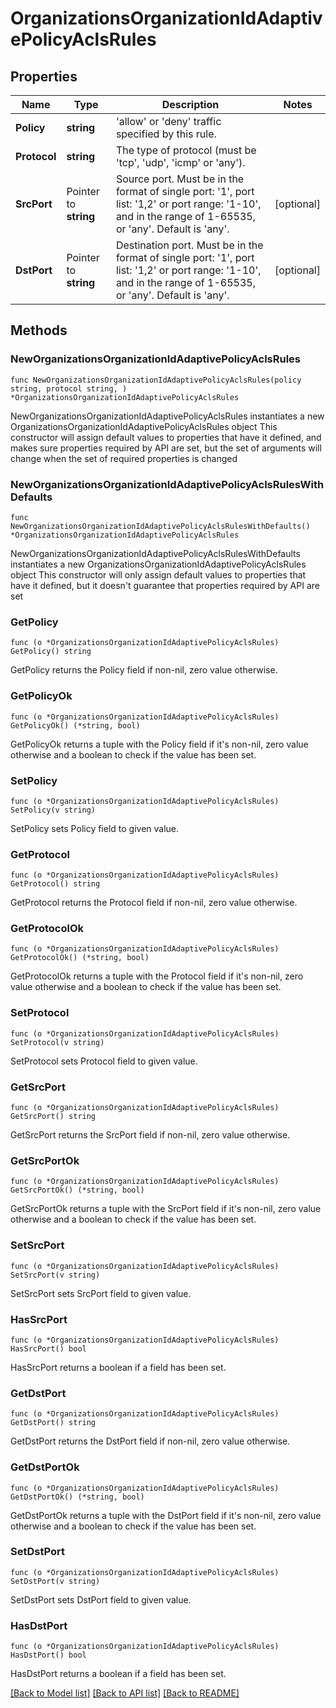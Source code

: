 # OrganizationsOrganizationIdAdaptivePolicyAclsRules

## Properties

Name | Type | Description | Notes
------------ | ------------- | ------------- | -------------
**Policy** | **string** | &#39;allow&#39; or &#39;deny&#39; traffic specified by this rule. | 
**Protocol** | **string** | The type of protocol (must be &#39;tcp&#39;, &#39;udp&#39;, &#39;icmp&#39; or &#39;any&#39;). | 
**SrcPort** | Pointer to **string** | Source port. Must be in the format of single port: &#39;1&#39;, port list: &#39;1,2&#39; or port range: &#39;1-10&#39;, and in the range of 1-65535, or &#39;any&#39;. Default is &#39;any&#39;. | [optional] 
**DstPort** | Pointer to **string** | Destination port. Must be in the format of single port: &#39;1&#39;, port list: &#39;1,2&#39; or port range: &#39;1-10&#39;, and in the range of 1-65535, or &#39;any&#39;. Default is &#39;any&#39;. | [optional] 

## Methods

### NewOrganizationsOrganizationIdAdaptivePolicyAclsRules

`func NewOrganizationsOrganizationIdAdaptivePolicyAclsRules(policy string, protocol string, ) *OrganizationsOrganizationIdAdaptivePolicyAclsRules`

NewOrganizationsOrganizationIdAdaptivePolicyAclsRules instantiates a new OrganizationsOrganizationIdAdaptivePolicyAclsRules object
This constructor will assign default values to properties that have it defined,
and makes sure properties required by API are set, but the set of arguments
will change when the set of required properties is changed

### NewOrganizationsOrganizationIdAdaptivePolicyAclsRulesWithDefaults

`func NewOrganizationsOrganizationIdAdaptivePolicyAclsRulesWithDefaults() *OrganizationsOrganizationIdAdaptivePolicyAclsRules`

NewOrganizationsOrganizationIdAdaptivePolicyAclsRulesWithDefaults instantiates a new OrganizationsOrganizationIdAdaptivePolicyAclsRules object
This constructor will only assign default values to properties that have it defined,
but it doesn't guarantee that properties required by API are set

### GetPolicy

`func (o *OrganizationsOrganizationIdAdaptivePolicyAclsRules) GetPolicy() string`

GetPolicy returns the Policy field if non-nil, zero value otherwise.

### GetPolicyOk

`func (o *OrganizationsOrganizationIdAdaptivePolicyAclsRules) GetPolicyOk() (*string, bool)`

GetPolicyOk returns a tuple with the Policy field if it's non-nil, zero value otherwise
and a boolean to check if the value has been set.

### SetPolicy

`func (o *OrganizationsOrganizationIdAdaptivePolicyAclsRules) SetPolicy(v string)`

SetPolicy sets Policy field to given value.


### GetProtocol

`func (o *OrganizationsOrganizationIdAdaptivePolicyAclsRules) GetProtocol() string`

GetProtocol returns the Protocol field if non-nil, zero value otherwise.

### GetProtocolOk

`func (o *OrganizationsOrganizationIdAdaptivePolicyAclsRules) GetProtocolOk() (*string, bool)`

GetProtocolOk returns a tuple with the Protocol field if it's non-nil, zero value otherwise
and a boolean to check if the value has been set.

### SetProtocol

`func (o *OrganizationsOrganizationIdAdaptivePolicyAclsRules) SetProtocol(v string)`

SetProtocol sets Protocol field to given value.


### GetSrcPort

`func (o *OrganizationsOrganizationIdAdaptivePolicyAclsRules) GetSrcPort() string`

GetSrcPort returns the SrcPort field if non-nil, zero value otherwise.

### GetSrcPortOk

`func (o *OrganizationsOrganizationIdAdaptivePolicyAclsRules) GetSrcPortOk() (*string, bool)`

GetSrcPortOk returns a tuple with the SrcPort field if it's non-nil, zero value otherwise
and a boolean to check if the value has been set.

### SetSrcPort

`func (o *OrganizationsOrganizationIdAdaptivePolicyAclsRules) SetSrcPort(v string)`

SetSrcPort sets SrcPort field to given value.

### HasSrcPort

`func (o *OrganizationsOrganizationIdAdaptivePolicyAclsRules) HasSrcPort() bool`

HasSrcPort returns a boolean if a field has been set.

### GetDstPort

`func (o *OrganizationsOrganizationIdAdaptivePolicyAclsRules) GetDstPort() string`

GetDstPort returns the DstPort field if non-nil, zero value otherwise.

### GetDstPortOk

`func (o *OrganizationsOrganizationIdAdaptivePolicyAclsRules) GetDstPortOk() (*string, bool)`

GetDstPortOk returns a tuple with the DstPort field if it's non-nil, zero value otherwise
and a boolean to check if the value has been set.

### SetDstPort

`func (o *OrganizationsOrganizationIdAdaptivePolicyAclsRules) SetDstPort(v string)`

SetDstPort sets DstPort field to given value.

### HasDstPort

`func (o *OrganizationsOrganizationIdAdaptivePolicyAclsRules) HasDstPort() bool`

HasDstPort returns a boolean if a field has been set.


[[Back to Model list]](../README.md#documentation-for-models) [[Back to API list]](../README.md#documentation-for-api-endpoints) [[Back to README]](../README.md)


